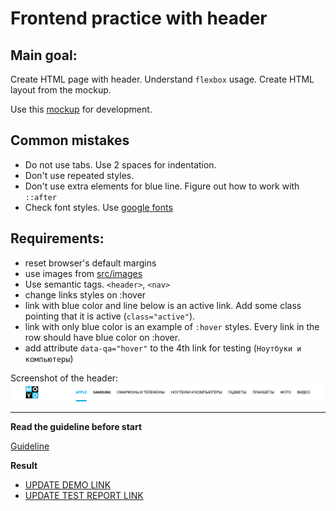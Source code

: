 # Frontend practice with header

## Main goal:
Create HTML page with header. Understand `flexbox` usage. Create
HTML layout from the mockup.

Use this [mockup](#) for development.

## Common mistakes
* Do not use tabs. Use 2 spaces for indentation.
* Don't use repeated styles.
* Don't use extra elements for blue line. Figure out how to work with `::after`
* Check font styles. Use [google fonts](https://fonts.google.com/)

## Requirements:

* reset browser's default margins
* use images from [src/images](src/images)
* Use semantic tags. `<header>`, `<nav>`
* change links styles on :hover
* link with blue color and line below is an active link. Add some class pointing 
that it is active (`class="active"`).
* link with only blue color is an example of `:hover` styles. Every link in the 
row should have blue color on :hover. 
* add attribute `data-qa="hover"` to the 4th link for testing (`Ноутбуки и 
компьютеры`)

Screenshot of the header:
![screenshot](./references/header-example.png)

---
**Read the guideline before start**

[Guideline](https://github.com/mate-academy/layout_task-guideline/blob/master/README.md)

**Result**

- [UPDATE DEMO LINK](https://<your_account>.github.io/<repo_name>/)
- [UPDATE TEST REPORT LINK](https://<your_account>.github.io/<repo_name>/report/html_report/)

